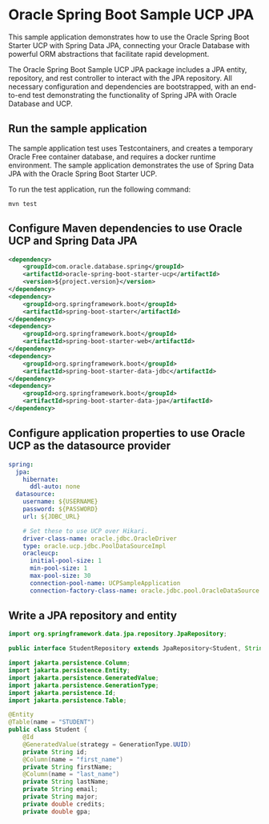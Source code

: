 # Oracle Spring Boot Sample UCP JPA

This sample application demonstrates how to use the Oracle Spring Boot Starter UCP with Spring Data JPA, connecting your Oracle Database with powerful ORM abstractions that facilitate rapid development.

The Oracle Spring Boot Sample UCP JPA package includes a JPA entity, repository, and rest controller to interact with the JPA repository. All necessary configuration and dependencies are bootstrapped, with an end-to-end test demonstrating the functionality of Spring JPA with Oracle Database and UCP.

## Run the sample application

The sample application test uses Testcontainers, and creates a temporary Oracle Free container database, and requires a docker runtime environment. The sample application demonstrates the use of Spring Data JPA with the Oracle Spring Boot Starter UCP.

To run the test application, run the following command:

```shell
mvn test
```

## Configure Maven dependencies to use Oracle UCP and Spring Data JPA

```xml
<dependency>
    <groupId>com.oracle.database.spring</groupId>
    <artifactId>oracle-spring-boot-starter-ucp</artifactId>
    <version>${project.version}</version>
</dependency>
<dependency>
    <groupId>org.springframework.boot</groupId>
    <artifactId>spring-boot-starter</artifactId>
</dependency>
<dependency>
    <groupId>org.springframework.boot</groupId>
    <artifactId>spring-boot-starter-web</artifactId>
</dependency>
<dependency>
    <groupId>org.springframework.boot</groupId>
    <artifactId>spring-boot-starter-data-jdbc</artifactId>
</dependency>
<dependency>
    <groupId>org.springframework.boot</groupId>
    <artifactId>spring-boot-starter-data-jpa</artifactId>
</dependency>
```

## Configure application properties to use Oracle UCP as the datasource provider

```yaml
spring:
  jpa:
    hibernate:
      ddl-auto: none
  datasource:
    username: ${USERNAME}
    password: ${PASSWORD}
    url: ${JDBC_URL}

    # Set these to use UCP over Hikari.
    driver-class-name: oracle.jdbc.OracleDriver
    type: oracle.ucp.jdbc.PoolDataSourceImpl
    oracleucp:
      initial-pool-size: 1
      min-pool-size: 1
      max-pool-size: 30
      connection-pool-name: UCPSampleApplication
      connection-factory-class-name: oracle.jdbc.pool.OracleDataSource
```

## Write a JPA repository and entity

```java
import org.springframework.data.jpa.repository.JpaRepository;

public interface StudentRepository extends JpaRepository<Student, String> {}
```

```java
import jakarta.persistence.Column;
import jakarta.persistence.Entity;
import jakarta.persistence.GeneratedValue;
import jakarta.persistence.GenerationType;
import jakarta.persistence.Id;
import jakarta.persistence.Table;

@Entity
@Table(name = "STUDENT")
public class Student {
    @Id
    @GeneratedValue(strategy = GenerationType.UUID)
    private String id;
    @Column(name = "first_name")
    private String firstName;
    @Column(name = "last_name")
    private String lastName;
    private String email;
    private String major;
    private double credits;
    private double gpa;
```
